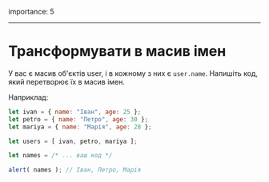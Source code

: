 importance: 5

---

# Трансформувати в масив імен

У вас є масив об'єктів user, і в кожному з них є `user.name`. Напишіть код, який перетворює їх в масив імен.

Наприклад:

```js no-beautify
let ivan = { name: "Іван", age: 25 };
let petro = { name: "Петро", age: 30 };
let mariya = { name: "Марія", age: 28 };

let users = [ ivan, petro, mariya ];

let names = /* ... ваш код */

alert( names ); // Іван, Петро, Марія
```

